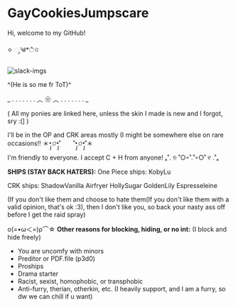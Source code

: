 # GayCookiesJumpscare

Hi, welcome to my GitHub!

✧ ೃ༄*ੈ✩

![slack-imgs](https://github.com/user-attachments/assets/d2615231-ce92-418a-91a5-a6d2ad8c4d71)


^(He is so me fr ToT)^

_ . . . . . . . ︿ ❀ ︿ . . . . . . . _

( All my ponies are linked here, unless the skin I made is new and I forgot, sry :(] )

 I'll be in the OP and CRK areas mostly (I might be somewhere else on rare occasions!!
＊*•̩̩͙✩•̩̩͙*˚　　˚*•̩̩͙✩•̩̩͙*˚＊

I'm friendly to everyone. I accept C + H from anyone!
ₓ˚. ୭ ˚○◦˚.˚◦○˚ ୧ .˚ₓ

**SHIPS (STAY BACK HATERS):**
One Piece ships:
KobyLu

CRK ships:
ShadowVanilla
Airfryer
HollySugar
GoldenLily
Espresseleine

(If you don't like them and choose to hate them(If you don't like them with a valid opinion, that's ok :3), then I don't like you, so back your nasty ass off before I get the raid spray)

ο(=•ω＜=)ρ⌒☆
**Other reasons for blocking, hiding, or no int:** (I block and hide freely)

- You are uncomfy with minors
- Preditor or PDF.file (p3d0)
- Proships
- Drama starter
- Racist, sexist, homophobic, or transphobic
- Anti-furry, therian, otherkin, etc. (I heavily support, and I am a furry, so dw we can chill if u want)

